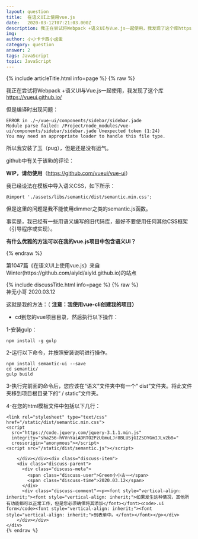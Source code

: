 ```yaml
---
layout: question
title:  在语义UI上使用vue.js
date:   2020-03-12T07:21:03.000Z
description: 我正在尝试将Webpack +语义UI与Vue.js一起使用，我发现了这个库https //vueui.github.io/但是编译时出现问题：E...
img: 
author: 小小卡卡西小卤蛋
category: question
answer: 2
tags: JavaScript
topic: JavaScript
---
```

<div class="article-root">
  <div class="article">
    {% include articleTitle.html info=page %}
    {% raw %}
    <div class="article-content"><p><font style="vertical-align: inherit;"><font style="vertical-align: inherit;">我正在尝试将Webpack +语义UI与Vue.js一起使用，我发现了这个库</font></font><a href="https://vueui.github.io/" rel="noreferrer"><font style="vertical-align: inherit;"><font style="vertical-align: inherit;">https://vueui.github.io/</font></font></a></p>

<p><font style="vertical-align: inherit;"><font style="vertical-align: inherit;">但是编译时出现问题：</font></font></p>

<pre><code>ERROR in ./~/vue-ui/components/sidebar/sidebar.jade<font></font>
Module parse failed: /Project/node_modules/vue-    <font></font>
ui/components/sidebar/sidebar.jade Unexpected token (1:24)<font></font>
You may need an appropriate loader to handle this file type.<font></font>
</code></pre>

<p><font style="vertical-align: inherit;"><font style="vertical-align: inherit;">所以我安装了玉（pug），但是还是没有运气。</font></font></p>

<p><font style="vertical-align: inherit;"><font style="vertical-align: inherit;">github中有关于该lib的评论：</font></font></p>

<p><strong><font style="vertical-align: inherit;"><font style="vertical-align: inherit;">WIP，请勿使用</font></font></strong><font style="vertical-align: inherit;"><font style="vertical-align: inherit;">（</font></font><a href="https://github.com/vueui/vue-ui" rel="noreferrer"><font style="vertical-align: inherit;"><font style="vertical-align: inherit;">https://github.com/vueui/vue-ui</font></font></a><font style="vertical-align: inherit;"><font style="vertical-align: inherit;">）</font></font></p>

<p><font style="vertical-align: inherit;"><font style="vertical-align: inherit;">我已经设法在模板中导入语义CSS，如下所示：</font></font></p>

<pre><code>@import './assets/libs/semantic/dist/semantic.min.css';
</code></pre>

<p><font style="vertical-align: inherit;"><font style="vertical-align: inherit;">但是这里的问题是我不能使用dimmer之类的semantic.js函数。 </font></font></p>

<p><font style="vertical-align: inherit;"><font style="vertical-align: inherit;">事实是，我已经有一些用语义编写的旧代码库，最好不要使用任何其他CSS框架（引导程序或实现）。</font></font></p>

<p><strong><font style="vertical-align: inherit;"><font style="vertical-align: inherit;">有什么优雅的方法可以在我的vue.js项目中包含语义UI？</font></font></strong></p></div>
    {% endraw %}
  </div>
  <p class="winter_mark">第1047篇《在语义UI上使用vue.js》来自Winter(https://github.com/aiyld/aiyld.github.io)的站点</p>
  <div class="discuss-wrapper">
    {% include discussTitle.html info=page %}
    {% raw %}
    <div class="discuss-list">
    <div class="discuss-item">
        <div class="discuss-parent">
          <div class="discuss-meta">
            <span class="discuss-user">神无小哥</span>
            <span class="discuss-time">2020.03.12</span>
          </div>
          <div class="discuss-comment"><p><font style="vertical-align: inherit;"><font style="vertical-align: inherit;">这就是我的方法：（
 </font></font><strong><font style="vertical-align: inherit;"><font style="vertical-align: inherit;">注意：我使用vue-cli创建我的项目）</font></font></strong></p>

<ul>
<li><font style="vertical-align: inherit;"><font style="vertical-align: inherit;">cd到您的vue项目目录，然后执行以下操作：</font></font></li>
</ul>

<p><font style="vertical-align: inherit;"><font style="vertical-align: inherit;">1-安装gulp：</font></font></p>

<pre><code>npm install -g gulp
</code></pre>

<p><font style="vertical-align: inherit;"><font style="vertical-align: inherit;">2-运行以下命令，并按照安装说明进行操作。</font></font></p>

<pre><code>npm install semantic-ui --save<font></font>
cd semantic/<font></font>
gulp build<font></font>
</code></pre>

<p><font style="vertical-align: inherit;"><font style="vertical-align: inherit;">3-执行完前面的命令后，您应该在“语义”文件夹中有一个“ dist”文件夹。</font><font style="vertical-align: inherit;">将此文件夹移到项目根目录下的“ / static”文件夹。</font></font></p>

<p><font style="vertical-align: inherit;"><font style="vertical-align: inherit;">4-在您的html模板文件中包括以下几行：</font></font></p>

<pre><code>&lt;link rel="stylesheet" type="text/css" href="/static/dist/semantic.min.css"&gt;<font></font>
&lt;script<font></font>
  src="https://code.jquery.com/jquery-3.1.1.min.js"<font></font>
  integrity="sha256-hVVnYaiADRTO2PzUGmuLJr8BLUSjGIZsDYGmIJLv2b8="<font></font>
  crossorigin="anonymous"&gt;&lt;/script&gt;<font></font>
&lt;script src="/static/dist/semantic.js"&gt;&lt;/script&gt;<font></font>
</code></pre></div>
        </div></div><div class="discuss-item">
        <div class="discuss-parent">
          <div class="discuss-meta">
            <span class="discuss-user">Green小小古一</span>
            <span class="discuss-time">2020.03.12</span>
          </div>
          <div class="discuss-comment"><p><font style="vertical-align: inherit;"><font style="vertical-align: inherit;">如果发生这种情况，其他所有功能都可以正常工作，但是您必须确保将其添加</font></font><code>.ui form</code><font style="vertical-align: inherit;"><font style="vertical-align: inherit;">到表单中。</font></font></p></div>
        </div></div>
    </div>
    {% endraw %}
  </div>
<div>

